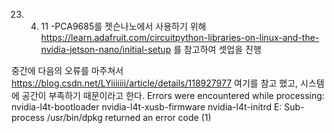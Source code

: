 23. 04. 11
-PCA9685를 젯슨나노에서 사용하기 위해 https://learn.adafruit.com/circuitpython-libraries-on-linux-and-the-nvidia-jetson-nano/initial-setup 를 참고하여 셋업을 진행

중간에 다음의 오류를 마주쳐서 https://blog.csdn.net/LYiiiiiii/article/details/118927977 여기를 참고 했고, 시스템에 공간이 부족하기 때문이라고 한다.
Errors were encountered while processing:
 nvidia-l4t-bootloader
 nvidia-l4t-xusb-firmware
 nvidia-l4t-initrd
E: Sub-process /usr/bin/dpkg returned an error code (1)
